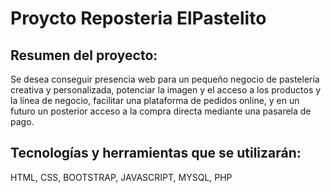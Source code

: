 # Proycto Reposteria ElPastelito

## Resumen del proyecto:
Se desea conseguir presencia web para un pequeño negocio de pastelería creativa y personalizada, potenciar la imagen y el acceso a los productos y la línea de negocio, facilitar una plataforma de pedidos online, y en un futuro un posterior acceso a la compra directa mediante una pasarela de pago. 

## Tecnologías y herramientas que se utilizarán:
HTML, CSS, BOOTSTRAP,  JAVASCRIPT, MYSQL, PHP


